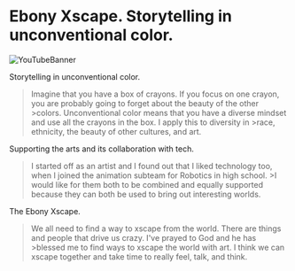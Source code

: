 Ebony Xscape. Storytelling in unconventional color.
============
![YouTubeBanner](https://github.com/EbonyXscape/solid-jekyll/blob/gh-pages/assets/img/YouTubeEbonyXscapeChannelArt.jpg)

Storytelling in unconventional color.
>Imagine that you have a box of crayons. If you focus on one crayon, you are probably going to forget about the beauty of the other >colors. Unconventional color means that you have a diverse mindset and use all the crayons in the box. I apply this to diversity in >race, ethnicity, the beauty of other cultures, and art.

Supporting the arts and its collaboration with tech.
>I started off as an artist and I found out that I liked technology too, when I joined the animation subteam for Robotics in high school. >I would like for them both to be combined and equally supported because they can both be used to bring out interesting worlds.

The Ebony Xscape.
>We all need to find a way to xscape from the world. There are things and people that drive us crazy. I've prayed to God and he has >blessed me to find ways to xscape the world with art. I think we can xscape together and take time to really feel, talk, and think.
